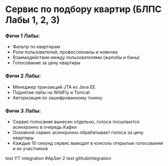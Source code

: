 # Сервис по подбору квартир (БЛПС Лабы 1, 2, 3)

### Фичи 1 Лабы: 
  - Фильтр по квартирам
  - Роли пользователей, профессионалы и новички
  - Взаимодействия между пользователями (жалобы и баны)
  - Голосование за цену квартиры

### Фичи 2 Лабы:
  - Менеджер транзакций JTA из Java EE
  - Поднятие лабы на WildFly и Tomcat
  - Авторизация по зашифрованному токену

### Фичи 3 Лабы:
  - Сервис голосания вынесен отдельно, голоса посылаются асинхронно в очередь Кафки
  - Основной сервис асинхронно обрабатывает голоса за цену квартиры
  - Каждые 10 секунд сервис выводит в консоль открытые голосования и их участников

test YT integration
#ApSer-2 test githubIntegration
